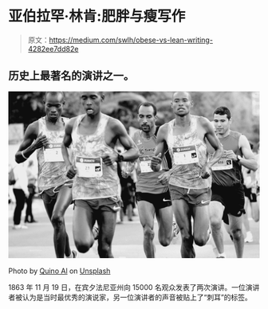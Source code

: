 # 亚伯拉罕·林肯:肥胖与瘦写作

> 原文：<https://medium.com/swlh/obese-vs-lean-writing-4282ee7dd82e>

## 历史上最著名的演讲之一。

![](img/d463a0acf564877df2c739cd995d88fa.png)

Photo by [Quino Al](https://unsplash.com/@quinoal?utm_source=medium&utm_medium=referral) on [Unsplash](https://unsplash.com?utm_source=medium&utm_medium=referral)

1863 年 11 月 19 日，在宾夕法尼亚州向 15000 名观众发表了两次演讲。一位演讲者被认为是当时最优秀的演说家，另一位演讲者的声音被贴上了“刺耳”的标签。